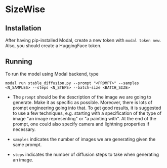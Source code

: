 # SizeWise

## Installation

After having pip-installed Modal, create a new token with `modal token new`. Also, you should create a HuggingFace token. 

## Running

To run the model using Modal backend, type

```
modal run stable_diffusion.py --prompt "<PROMPT>" --samples <N_SAMPLES> --steps <N_STEPS> --batch-size <BATCH_SIZE>
```

- The `prompt` should be the description of the image we are going to generate. Make it as specific as possible. Moreover, there is lots of prompt engineering going into that. 
To get good results, it is suggested to use a few techniques, e.g. starting with a specification of the type of image "an image representing" or "a painting with". At the end of the prompt, one could also specify camera and lightning properties if necessary. 

- `samples` indicates the number of images we are generating given the same prompt. 

- `steps` indicates the number of diffusion steps to take when generating an image. 

